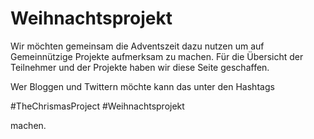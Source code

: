 # Weihnachtsprojekt

Wir möchten gemeinsam die Adventszeit dazu nutzen um auf Gemeinnützige Projekte aufmerksam zu machen. Für die Übersicht der Teilnehmer und der Projekte haben wir diese Seite geschaffen.

Wer Bloggen und Twittern möchte kann das unter den Hashtags 

#TheChrismasProject #Weihnachtsprojekt 

machen. 
